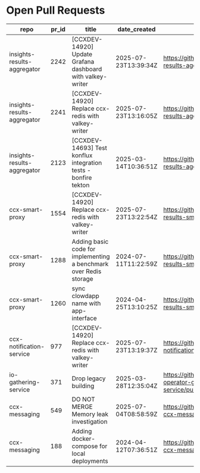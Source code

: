 # Open Pull Requests
repo | pr_id | title | date_created | url | author | ci_status
---|---|---|---|---|---|---
insights-results-aggregator | 2242 | [CCXDEV-14920] Update Grafana dashboard with valkey-writer | 2025-07-23T13:39:34Z | https://github.com/RedHatInsights/insights-results-aggregator/pull/2242 | JiriPapousek | failed
insights-results-aggregator | 2241 | [CCXDEV-14920] Replace ccx-redis with valkey-writer | 2025-07-23T13:16:05Z | https://github.com/RedHatInsights/insights-results-aggregator/pull/2241 | JiriPapousek | failed
insights-results-aggregator | 2123 | [CCXDEV-14693] Test konflux integration tests - bonfire tekton | 2025-03-14T10:36:51Z | https://github.com/RedHatInsights/insights-results-aggregator/pull/2123 | matysek | failed
ccx-smart-proxy | 1554 | [CCXDEV-14920] Replace ccx-redis with valkey-writer | 2025-07-23T13:22:54Z | https://github.com/RedHatInsights/insights-results-smart-proxy/pull/1554 | JiriPapousek | failed
ccx-smart-proxy | 1288 | Adding basic code for implementing a benchmark over Redis storage | 2024-07-11T11:22:59Z | https://github.com/RedHatInsights/insights-results-smart-proxy/pull/1288 | joselsegura | failed
ccx-smart-proxy | 1260 | sync clowdapp name with app-interface | 2024-04-25T13:10:25Z | https://github.com/RedHatInsights/insights-results-smart-proxy/pull/1260 | matysek | ok
ccx-notification-service | 977 | [CCXDEV-14920] Replace ccx-redis with valkey-writer | 2025-07-23T13:19:37Z | https://github.com/RedHatInsights/ccx-notification-service/pull/977 | JiriPapousek | failed
io-gathering-service | 371 | Drop legacy building | 2025-03-28T12:35:04Z | https://github.com/RedHatInsights/insights-operator-gathering-conditions-service/pull/371 | ikerreyes | failed
ccx-messaging | 549 | DO NOT MERGE Memory leak investigation | 2025-07-04T08:58:59Z | https://github.com/RedHatInsights/insights-ccx-messaging/pull/549 | Jakub007d | failed
ccx-messaging | 188 | Adding docker-compose for local deployments | 2024-04-12T07:36:51Z | https://github.com/RedHatInsights/insights-ccx-messaging/pull/188 | joselsegura | ok

